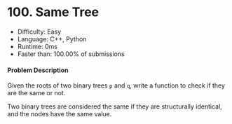 # 100. Same Tree
- Difficulty: Easy
- Language: C++, Python
- Runtime: 0ms
- Faster than: 100.00% of submissions

#### Problem Description
Given the roots of two binary trees `p` and `q`, write a function to check if they are the same or not.

Two binary trees are considered the same if they are structurally identical, and the nodes have the same value.